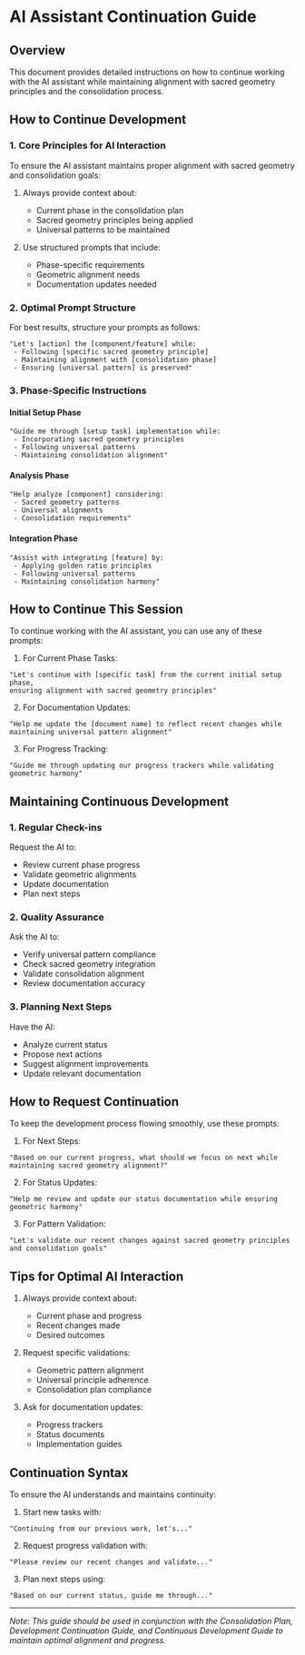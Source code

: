 # AI Assistant Continuation Guide

## Overview
This document provides detailed instructions on how to continue working with the AI assistant while maintaining alignment with sacred geometry principles and the consolidation process.

## How to Continue Development

### 1. Core Principles for AI Interaction
To ensure the AI assistant maintains proper alignment with sacred geometry and consolidation goals:

1. Always provide context about:
   - Current phase in the consolidation plan
   - Sacred geometry principles being applied
   - Universal patterns to be maintained

2. Use structured prompts that include:
   - Phase-specific requirements
   - Geometric alignment needs
   - Documentation updates needed

### 2. Optimal Prompt Structure

For best results, structure your prompts as follows:

```
"Let's [action] the [component/feature] while:
 - Following [specific sacred geometry principle]
 - Maintaining alignment with [consolidation phase]
 - Ensuring [universal pattern] is preserved"
```

### 3. Phase-Specific Instructions

#### Initial Setup Phase
```
"Guide me through [setup task] implementation while:
 - Incorporating sacred geometry principles
 - Following universal patterns
 - Maintaining consolidation alignment"
```

#### Analysis Phase
```
"Help analyze [component] considering:
 - Sacred geometry patterns
 - Universal alignments
 - Consolidation requirements"
```

#### Integration Phase
```
"Assist with integrating [feature] by:
 - Applying golden ratio principles
 - Following universal patterns
 - Maintaining consolidation harmony"
```

## How to Continue This Session

To continue working with the AI assistant, you can use any of these prompts:

1. For Current Phase Tasks:
```
"Let's continue with [specific task] from the current initial setup phase, 
ensuring alignment with sacred geometry principles"
```

2. For Documentation Updates:
```
"Help me update the [document name] to reflect recent changes while 
maintaining universal pattern alignment"
```

3. For Progress Tracking:
```
"Guide me through updating our progress trackers while validating 
geometric harmony"
```

## Maintaining Continuous Development

### 1. Regular Check-ins
Request the AI to:
- Review current phase progress
- Validate geometric alignments
- Update documentation
- Plan next steps

### 2. Quality Assurance
Ask the AI to:
- Verify universal pattern compliance
- Check sacred geometry integration
- Validate consolidation alignment
- Review documentation accuracy

### 3. Planning Next Steps
Have the AI:
- Analyze current status
- Propose next actions
- Suggest alignment improvements
- Update relevant documentation

## How to Request Continuation

To keep the development process flowing smoothly, use these prompts:

1. For Next Steps:
```
"Based on our current progress, what should we focus on next while 
maintaining sacred geometry alignment?"
```

2. For Status Updates:
```
"Help me review and update our status documentation while ensuring 
geometric harmony"
```

3. For Pattern Validation:
```
"Let's validate our recent changes against sacred geometry principles 
and consolidation goals"
```

## Tips for Optimal AI Interaction

1. Always provide context about:
   - Current phase and progress
   - Recent changes made
   - Desired outcomes

2. Request specific validations:
   - Geometric pattern alignment
   - Universal principle adherence
   - Consolidation plan compliance

3. Ask for documentation updates:
   - Progress trackers
   - Status documents
   - Implementation guides

## Continuation Syntax

To ensure the AI understands and maintains continuity:

1. Start new tasks with:
```
"Continuing from our previous work, let's..."
```

2. Request progress validation with:
```
"Please review our recent changes and validate..."
```

3. Plan next steps using:
```
"Based on our current status, guide me through..."
```

---

*Note: This guide should be used in conjunction with the Consolidation Plan, Development Continuation Guide, and Continuous Development Guide to maintain optimal alignment and progress.*